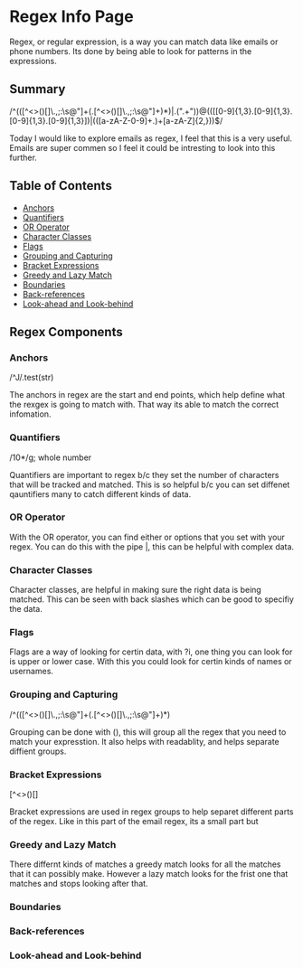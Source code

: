 # Regex Info Page 

Regex, or regular expression, is a way you can match data like emails or phone numbers. Its done by being able to look for patterns in the expressions. 

## Summary


 /^(([^<>()[\]\\.,;:\s@"]+(\.[^<>()[\]\\.,;:\s@"]+)*)|.(".+"))@((\[[0-9]{1,3}\.[0-9]{1,3}\.[0-9]{1,3}\.[0-9]{1,3}\])|(([a-zA-Z\-0-9]+\.)+[a-zA-Z]{2,}))$/


Today I would like to explore emails as regex, I feel that this is a very useful. Emails are super commen so I feel it could be intresting to look into this further. 

## Table of Contents

- [Anchors](#anchors)
- [Quantifiers](#quantifiers)
- [OR Operator](#or-operator)
- [Character Classes](#character-classes)
- [Flags](#flags)
- [Grouping and Capturing](#grouping-and-capturing)
- [Bracket Expressions](#bracket-expressions)
- [Greedy and Lazy Match](#greedy-and-lazy-match)
- [Boundaries](#boundaries)
- [Back-references](#back-references)
- [Look-ahead and Look-behind](#look-ahead-and-look-behind)

## Regex Components

### Anchors

/^J/.test(str)

The anchors in regex are the start and end points, which help define what the rexgex is going to match with. That way its able to match the correct infomation. 

### Quantifiers

/10*/g; whole number

Quantifiers are important to regex b/c they set the number of characters that will be tracked and matched. This is so helpful b/c you can set diffenet qauntifiers many to catch different kinds of data. 

### OR Operator

With the OR operator, you can find either or options that you set with your regex. You can do this with the pipe |, this can be helpful with complex data. 

### Character Classes

Character classes, are helpful in making sure the right data is being matched. This can be seen with back slashes which can be good to specifiy the data.


### Flags

Flags are a way of looking for certin data, with ?i, one thing you can look for is upper or lower case. With this you could look for certin kinds of names or usernames. 

### Grouping and Capturing

 /^(([^<>()[\]\\.,;:\s@"]+(\.[^<>()[\]\\.,;:\s@"]+)*)

Grouping can be done with (), this will group all the regex that you need to match your expresstion. It also helps with readablity, and helps separate diffient groups. 

### Bracket Expressions

[^<>()[\]

Bracket expressions are used in regex groups to help separet different parts of the regex. Like in this part of the email regex, its a small part but 


### Greedy and Lazy Match

There differnt kinds of matches a greedy match looks for all the matches that it can possibly make. However a lazy match looks for the frist one that matches and stops looking after that. 

### Boundaries


### Back-references

### Look-ahead and Look-behind



